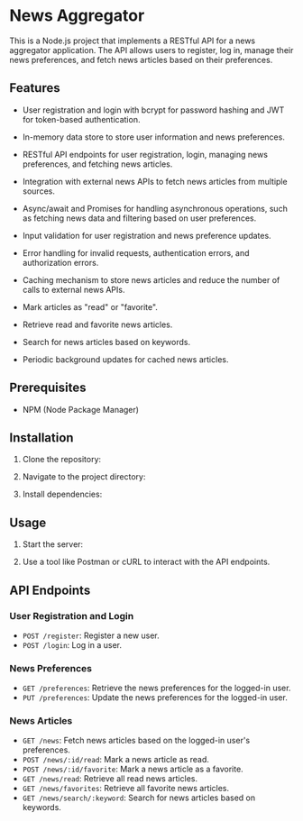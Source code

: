 # News Aggregator

This is a Node.js project that implements a RESTful API for a news aggregator application. The API allows users to register, log in, manage their news preferences, and fetch news articles based on their preferences.

## Features

- User registration and login with bcrypt for password hashing and JWT for token-based authentication.
- In-memory data store to store user information and news preferences.

- RESTful API endpoints for user registration, login, managing news preferences, and fetching news articles.
- Integration with external news APIs to fetch news articles from multiple sources.
- Async/await and Promises for handling asynchronous operations, such as fetching news data and filtering based on user preferences.
- Input validation for user registration and news preference updates.
- Error handling for invalid requests, authentication errors, and authorization errors.
- Caching mechanism to store news articles and reduce the number of calls to external news APIs.
- Mark articles as "read" or "favorite".
- Retrieve read and favorite news articles.
- Search for news articles based on keywords.
- Periodic background updates for cached news articles.

## Prerequisites

- NPM (Node Package Manager)

## Installation

1. Clone the repository:

2. Navigate to the project directory:

3. Install dependencies:

## Usage

1. Start the server:

2. Use a tool like Postman or cURL to interact with the API endpoints.

## API Endpoints

### User Registration and Login

- `POST /register`: Register a new user.
- `POST /login`: Log in a user.

### News Preferences

- `GET /preferences`: Retrieve the news preferences for the logged-in user.
- `PUT /preferences`: Update the news preferences for the logged-in user.

### News Articles

- `GET /news`: Fetch news articles based on the logged-in user's preferences.
- `POST /news/:id/read`: Mark a news article as read.
- `POST /news/:id/favorite`: Mark a news article as a favorite.
- `GET /news/read`: Retrieve all read news articles.
- `GET /news/favorites`: Retrieve all favorite news articles.
- `GET /news/search/:keyword`: Search for news articles based on keywords.

